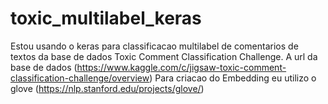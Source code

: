 # toxic_multilabel_keras
 Estou usando o keras para classificacao multilabel de comentarios de textos da base de dados 
 Toxic Comment Classification Challenge.
 A url da base de dados (https://www.kaggle.com/c/jigsaw-toxic-comment-classification-challenge/overview)
 Para criacao do Embedding eu utilizo o glove (https://nlp.stanford.edu/projects/glove/)
